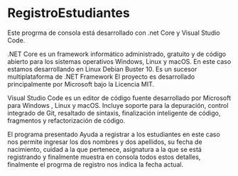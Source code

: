 # RegistroEstudiantes
Este progrma de consola está desarrollado con .net Core y Visual Studio Code.
  
.NET Core es un framework informático administrado, gratuito y de código abierto para los sistemas operativos Windows, Linux y macOS. En este caso estamos desarrollando en Linux Debian Buster 10. Es un sucesor multiplataforma de .NET Framework El proyecto es desarrollado principalmente por Microsoft bajo la Licencia MIT.

Visual Studio Code es un editor de código fuente desarrollado por Microsoft para Windows , Linux y macOS. Incluye soporte para la depuración, control integrado de Git, resaltado de sintaxis, finalización inteligente de código, fragmentos y refactorización de código.  

El programa presentado Ayuda a registrar a los estudiantes en este caso nos permite ingresar los dos nombres y dos apellidos, su fecha de nacimiento, cuidad a la que pertenece, asignatura a la que se está registrando y finalmente muestra en consola todos estos detalles, finalmente el progrma de registro nos indica la fecha actual.

